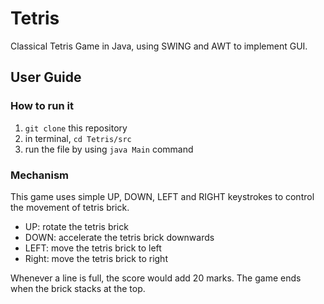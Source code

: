 # Tetris
Classical Tetris Game in Java, using SWING and AWT to implement GUI.


## User Guide

### How to run it
1. `git clone` this repository
2. in terminal, `cd Tetris/src`
3. run the file by using `java Main` command


### Mechanism
This game uses simple UP, DOWN, LEFT and RIGHT keystrokes to control the movement of tetris brick. 

- UP: rotate the tetris brick
- DOWN: accelerate the tetris brick downwards
- LEFT: move the tetris brick to left
- Right: move the tetris brick to right

Whenever a line is full, the score would add 20 marks. The game ends when the brick stacks at the top.

